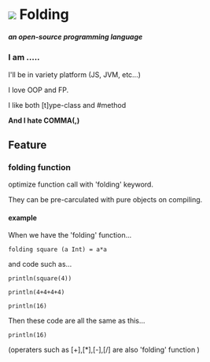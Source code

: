 # ![](https://avatars.githubusercontent.com/u/108618865?s=56&v=4) Folding

##### an open-source programming language

### I am .....

I'll be in variety platform (JS, JVM, etc...)

I love OOP and FP.

I like both [t]ype-class and #method

**And I hate COMMA(,)**

## Feature

### folding function

optimize function call with 'folding' keyword.

They can be pre-carculated with pure objects on compiling.

#### example

When we have the 'folding' function...

``` folding square (a Int) = a*a ```

and code such as...

``` println(square(4)) ```

``` println(4+4+4+4) ```

``` println(16) ```

Then these code are all the same as this...

``` println(16) ```

(operaters such as [+],[*],[-],[/] are also 'folding' function )



